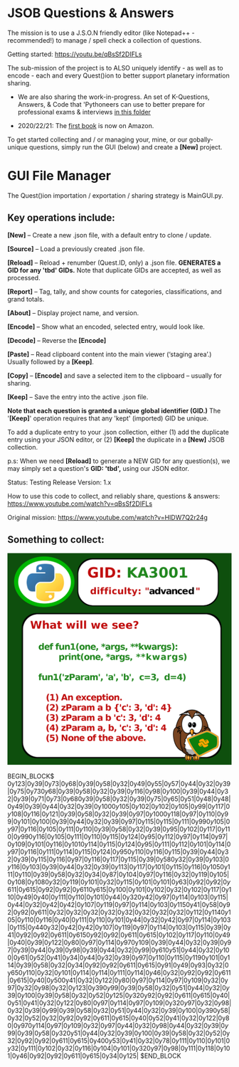 # JSOB Questions & Answers

The mission is to use a J.S.O.N friendly editor (like Notepad++ - recommended!) to manage / spell check a collection of questions.

Getting started: https://youtu.be/qBsSf2DIFLs

The sub-mission of the project is to ALSO uniquely identify - as well as to encode - each and every Quest()ion to better support planetary information sharing.

- We are also sharing the work-in-progress. An set of K-Questions, Answers, & Code that 'Pythoneers can use to better prepare for professional exams & interviews [in this folder](https://github.com/Python3-Training/DatMan/tree/master/QuestJSOB/KASeries/KA9000)

- 2020/22/21: The [first book](https://www.amazon.com/dp/B08NYZ99PS) is now on Amazon.

To get started collecting and / or managing your, mine, or our gobally-unique questions, simply run the GUI (below) and create a **[New]** project.

# GUI File Manager
The Quest()ion importation / exportation / sharing strategy is MainGUI.py.

## Key operations include:

**[New]** – Create a new .json file, with a default entry to clone / update.

**[Source]** – Load a previously created .json file.

**[Reload]** – Reload + renumber (Quest.ID, only) a .json file. **GENERATES a GID for any 'tbd' GIDs.**  Note that duplicate GIDs are accepted, as well as processed. 

**[Report]** – Tag, tally, and show counts for categories, classifications, and grand totals.

**[About]** – Display project name, and version.

**[Encode]** – Show what an encoded, selected entry, would look like.

**[Decode]** – Reverse the **[Encode]**

**[Paste]** – Read clipboard content into the main viewer (‘staging area’.) Usually followed by a **[Keep]**.

**[Copy]** – **[Encode]** and save a selected item to the clipboard – usually for sharing.

**[Keep]** – Save the entry into the active .json file.

**Note that each question is granted a unique global identifier (GID.)** The '**[Keep]**' operation requires that any 'kept' (imported) GID be unique. 

To add a duplicate entry to your .json collection, either (1) add the duplicate entry using your JSON editor, or (2) **[Keep]** the duplicate in a **[New]** JSOB collection.

p.s: When we need **[Reload]** to generate a NEW GID for any question(s), we may simply set a question's **GID: 'tbd',** using our JSON editor.

Status: Testing Release
Version: 1.x

How to use this code to collect, and reliably share, questions & answers: https://www.youtube.com/watch?v=qBsSf2DIFLs

Original mission: https://www.youtube.com/watch?v=HIDW7Q2r24g

## Something to collect:

![GID: KA3001](./Images/2020_10_13_KA3001.png)

BEGIN_BLOCK$
0y123|0y39|0y73|0y68|0y39|0y58|0y32|0y49|0y55|0y57|0y44|0y32|0y39|0y75|0y73$0y68|0y39|0y58|0y32|0y39|0y116|0y98|0y100|0y39|0y44|0y32|0y39|0y71|0y73|0y68$0y39|0y58|0y32|0y39|0y75|0y65|0y51|0y48|0y48|0y49|0y39|0y44|0y32|0y39|0y100$0y105|0y102|0y102|0y105|0y99|0y117|0y108|0y116|0y121|0y39|0y58|0y32|0y39|0y97|0y100$0y118|0y97|0y110|0y99|0y101|0y100|0y39|0y44|0y32|0y39|0y97|0y115|0y115|0y111|0y99$0y105|0y97|0y116|0y105|0y111|0y110|0y39|0y58|0y32|0y39|0y95|0y102|0y117|0y110|0y99$0y116|0y105|0y111|0y110|0y115|0y124|0y95|0y112|0y97|0y114|0y97|0y109|0y101|0y116|0y101$0y114|0y115|0y124|0y95|0y111|0y112|0y101|0y114|0y97|0y116|0y111|0y114|0y115|0y124|0y95$0y110|0y116|0y115|0y39|0y44|0y32|0y39|0y115|0y116|0y97|0y116|0y117|0y115|0y39|0y58$0y32|0y39|0y103|0y116|0y103|0y39|0y44|0y32|0y39|0y113|0y117|0y101|0y115|0y116|0y105$0y111|0y110|0y39|0y58|0y32|0y34|0y87|0y104|0y97|0y116|0y32|0y119|0y105|0y108|0y108$0y32|0y119|0y101|0y32|0y115|0y101|0y101|0y63|0y92|0y92|0y611|0y615|0y92|0y92|0y611$0y615|0y100|0y101|0y102|0y32|0y102|0y117|0y110|0y49|0y40|0y111|0y110|0y101|0y44|0y32$0y42|0y97|0y114|0y103|0y115|0y44|0y32|0y42|0y42|0y107|0y119|0y97|0y114|0y103|0y115$0y41|0y58|0y92|0y92|0y611|0y32|0y32|0y32|0y32|0y32|0y32|0y32|0y32|0y112|0y114$0y105|0y110|0y116|0y40|0y111|0y110|0y101|0y44|0y32|0y42|0y97|0y114|0y103|0y115|0y44$0y32|0y42|0y42|0y107|0y119|0y97|0y114|0y103|0y115|0y39|0y41|0y92|0y92|0y611|0y615$0y92|0y92|0y611|0y615|0y102|0y117|0y110|0y49|0y40|0y39|0y122|0y80|0y97|0y114|0y97$0y109|0y39|0y44|0y32|0y39|0y97|0y39|0y44|0y39|0y98|0y39|0y44|0y32|0y99|0y61$0y51|0y44|0y32|0y100|0y61|0y52|0y41|0y34|0y44|0y32|0y39|0y97|0y110|0y115|0y119$0y101|0y114|0y39|0y58|0y32|0y34|0y92|0y92|0y611|0y615|0y91|0y49|0y93|0y32|0y65$0y110|0y32|0y101|0y114|0y114|0y111|0y114|0y46|0y32|0y92|0y92|0y611|0y615|0y40|0y50$0y41|0y32|0y122|0y80|0y97|0y114|0y97|0y109|0y32|0y97|0y32|0y98|0y32|0y123|0y39$0y99|0y39|0y58|0y32|0y51|0y44|0y32|0y39|0y100|0y39|0y58|0y32|0y52|0y125|0y32$0y92|0y92|0y611|0y615|0y40|0y51|0y41|0y32|0y122|0y80|0y97|0y114|0y97|0y109|0y32$0y97|0y32|0y98|0y32|0y39|0y99|0y39|0y58|0y32|0y51|0y44|0y32|0y39|0y100|0y39$0y58|0y32|0y52|0y32|0y92|0y92|0y611|0y615|0y40|0y52|0y41|0y32|0y122|0y80|0y97$0y114|0y97|0y109|0y32|0y97|0y44|0y32|0y98|0y44|0y32|0y39|0y99|0y39|0y58|0y32$0y51|0y44|0y32|0y39|0y100|0y39|0y58|0y32|0y52|0y32|0y92|0y92|0y611|0y615|0y40$0y53|0y41|0y32|0y78|0y111|0y110|0y101|0y32|0y111|0y102|0y32|0y116|0y104|0y101|0y32$0y97|0y98|0y111|0y118|0y101|0y46|0y92|0y92|0y611|0y615|0y34|0y125|
$END_BLOCK

